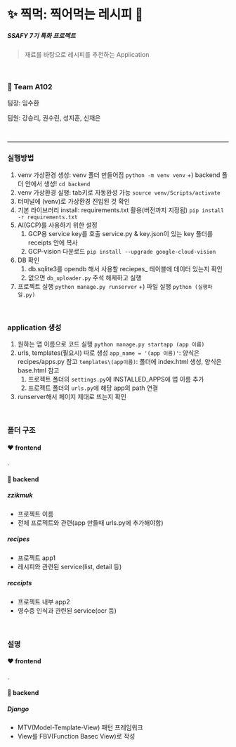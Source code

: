 # :sparkles: 찍먹: 찍어먹는 레시피 :fork_and_knife:

##### SSAFY 7기 특화 프로젝트

> 재료를 바탕으로 레시피를 추천하는 Application

<br>

### :crown: Team A102

팀장: 임수환

팀원: 강승리, 권수린, 성지훈, 신재은

<br>

---

### 실행방법

1. venv 가상환경 생성: venv 폴더 만들어짐
   `python -m venv venv`
   +) backend 폴더 안에서 생성! `cd backend`
2. venv 가상환경 실행: tab키로 자동완성 가능
   `source venv/Scripts/activate`
3. 터미널에 (venv)로 가상환경 진입된 것 확인
4. 기본 라이브러리 install: requirements.txt 활용(버전까지 지정됨)
   `pip install -r requirements.txt`
5. AI(GCP)를 사용하기 위한 설정
   1. GCP용 service key를 호출
      service.py & key.json이 있는 key 폴더를 receipts 안에 복사
   2. GCP-vision 다운로드
      `pip install --upgrade google-cloud-vision`
6. DB 확인
   1. db.sqlite3를 opendb 해서 사용할 reciepes\_ 테이블에 데이터 있는지 확인
   2. 없으면 `db_uploader.py` 주석 해제하고 실행
7. 프로젝트 실행
   `python manage.py runserver`
   +) 파일 실행
   `python (실행파일.py)`

<br>

### application 생성

1. 원하는 앱 이름으로 코드 실행
   `python manage.py startapp (app 이름)`
2. urls, templates(필요시) 따로 생성
   `app_name = '(app 이름)'`: 양식은 recipes/apps.py 참고
   `templates\(app이름)`: 폴더에 index.html 생성, 양식은 base.html 참고
   1. 프로젝트 폴더의 `settings.py`에 INSTALLED_APPS에 앱 이름 추가
   2. 프로젝트 폴더의 `urls.py`에 해당 app의 path 연결
3. runserver해서 페이지 제대로 뜨는지 확인

<br>

### 폴더 구조

#### :heart: frontend

.

#### :blue_heart: backend

##### zzikmuk

- 프로젝트 이름
- 전체 프로젝트와 관련(app 만들때 urls.py에 추가해야함)

##### recipes

- 프로젝트 app1
- 레시피와 관련된 service(list, detail 등)

##### receipts

- 프로젝트 내부 app2
- 영수증 인식과 관련된 service(ocr 등)

<br>

### 설명

#### :heart: frontend

.

#### :blue_heart: backend

##### Django

- MTV(Model-Template-View) 패턴 프레임워크
- View를 FBV(Function Basec View)로 작성
